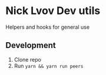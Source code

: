 # Nick Lvov Dev utils

Helpers and hooks for general use

## Development

1. Clone repo
2. Run `yarn && yarn run peers`